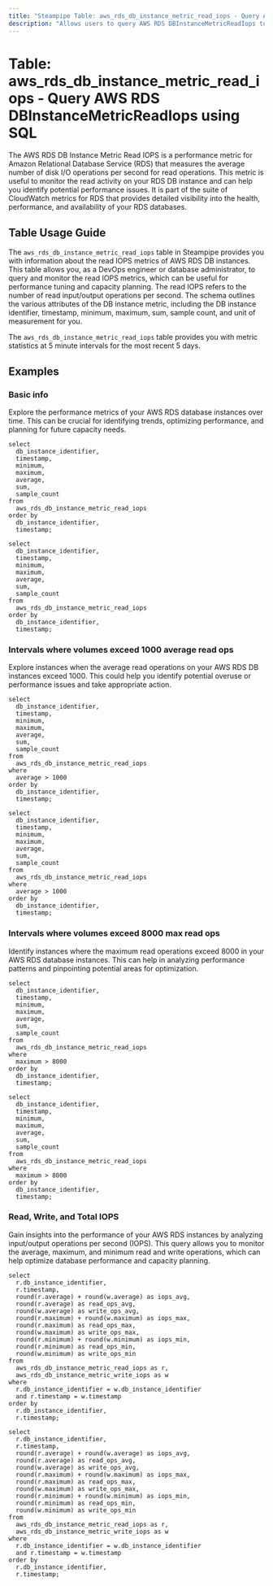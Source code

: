 ```yaml
---
title: "Steampipe Table: aws_rds_db_instance_metric_read_iops - Query AWS RDS DBInstanceMetricReadIops using SQL"
description: "Allows users to query AWS RDS DBInstanceMetricReadIops to retrieve and monitor the read IOPS (Input/Output Operations Per Second) metrics for Amazon RDS DB instances."
---
```


# Table: aws_rds_db_instance_metric_read_iops - Query AWS RDS DBInstanceMetricReadIops using SQL

The AWS RDS DB Instance Metric Read IOPS is a performance metric for Amazon Relational Database Service (RDS) that measures the average number of disk I/O operations per second for read operations. This metric is useful to monitor the read activity on your RDS DB instance and can help you identify potential performance issues. It is part of the suite of CloudWatch metrics for RDS that provides detailed visibility into the health, performance, and availability of your RDS databases.

## Table Usage Guide

The `aws_rds_db_instance_metric_read_iops` table in Steampipe provides you with information about the read IOPS metrics of AWS RDS DB instances. This table allows you, as a DevOps engineer or database administrator, to query and monitor the read IOPS metrics, which can be useful for performance tuning and capacity planning. The read IOPS refers to the number of read input/output operations per second. The schema outlines the various attributes of the DB instance metric, including the DB instance identifier, timestamp, minimum, maximum, sum, sample count, and unit of measurement for you.

The `aws_rds_db_instance_metric_read_iops` table provides you with metric statistics at 5 minute intervals for the most recent 5 days.

## Examples

### Basic info
Explore the performance metrics of your AWS RDS database instances over time. This can be crucial for identifying trends, optimizing performance, and planning for future capacity needs.

```sql+postgres
select
  db_instance_identifier,
  timestamp,
  minimum,
  maximum,
  average,
  sum,
  sample_count
from
  aws_rds_db_instance_metric_read_iops
order by
  db_instance_identifier,
  timestamp;
```

```sql+sqlite
select
  db_instance_identifier,
  timestamp,
  minimum,
  maximum,
  average,
  sum,
  sample_count
from
  aws_rds_db_instance_metric_read_iops
order by
  db_instance_identifier,
  timestamp;
```

### Intervals where volumes exceed 1000 average read ops
Explore instances when the average read operations on your AWS RDS DB instances exceed 1000. This could help you identify potential overuse or performance issues and take appropriate action.

```sql+postgres
select
  db_instance_identifier,
  timestamp,
  minimum,
  maximum,
  average,
  sum,
  sample_count
from
  aws_rds_db_instance_metric_read_iops
where
  average > 1000
order by
  db_instance_identifier,
  timestamp;
```

```sql+sqlite
select
  db_instance_identifier,
  timestamp,
  minimum,
  maximum,
  average,
  sum,
  sample_count
from
  aws_rds_db_instance_metric_read_iops
where
  average > 1000
order by
  db_instance_identifier,
  timestamp;
```

### Intervals where volumes exceed 8000 max read ops
Identify instances where the maximum read operations exceed 8000 in your AWS RDS database instances. This can help in analyzing performance patterns and pinpointing potential areas for optimization.

```sql+postgres
select
  db_instance_identifier,
  timestamp,
  minimum,
  maximum,
  average,
  sum,
  sample_count
from
  aws_rds_db_instance_metric_read_iops
where
  maximum > 8000
order by
  db_instance_identifier,
  timestamp;
```

```sql+sqlite
select
  db_instance_identifier,
  timestamp,
  minimum,
  maximum,
  average,
  sum,
  sample_count
from
  aws_rds_db_instance_metric_read_iops
where
  maximum > 8000
order by
  db_instance_identifier,
  timestamp;
```

### Read, Write, and Total IOPS
Gain insights into the performance of your AWS RDS instances by analyzing input/output operations per second (IOPS). This query allows you to monitor the average, maximum, and minimum read and write operations, which can help optimize database performance and capacity planning.

```sql+postgres
select 
  r.db_instance_identifier,
  r.timestamp,
  round(r.average) + round(w.average) as iops_avg,
  round(r.average) as read_ops_avg,
  round(w.average) as write_ops_avg,
  round(r.maximum) + round(w.maximum) as iops_max,
  round(r.maximum) as read_ops_max,
  round(w.maximum) as write_ops_max,
  round(r.minimum) + round(w.minimum) as iops_min,
  round(r.minimum) as read_ops_min,
  round(w.minimum) as write_ops_min
from 
  aws_rds_db_instance_metric_read_iops as r,
  aws_rds_db_instance_metric_write_iops as w
where 
  r.db_instance_identifier = w.db_instance_identifier
  and r.timestamp = w.timestamp
order by
  r.db_instance_identifier,
  r.timestamp;
```

```sql+sqlite
select 
  r.db_instance_identifier,
  r.timestamp,
  round(r.average) + round(w.average) as iops_avg,
  round(r.average) as read_ops_avg,
  round(w.average) as write_ops_avg,
  round(r.maximum) + round(w.maximum) as iops_max,
  round(r.maximum) as read_ops_max,
  round(w.maximum) as write_ops_max,
  round(r.minimum) + round(w.minimum) as iops_min,
  round(r.minimum) as read_ops_min,
  round(w.minimum) as write_ops_min
from 
  aws_rds_db_instance_metric_read_iops as r,
  aws_rds_db_instance_metric_write_iops as w
where 
  r.db_instance_identifier = w.db_instance_identifier
  and r.timestamp = w.timestamp
order by
  r.db_instance_identifier,
  r.timestamp;
```